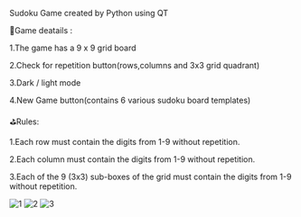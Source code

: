 Sudoku Game created by Python using QT

🧩Game deatails :

1.The game has a 9 x 9 grid board

2.Check for repetition button(rows,columns and 3x3 grid quadrant)

3.Dark / light mode

4.New Game button(contains 6 various sudoku board templates)


⛳️Rules:

1.Each row must contain the digits from 1-9 without repetition.

2.Each column must contain the digits from 1-9 without repetition.

3.Each of the 9 (3x3) sub-boxes of the grid must contain the digits from 1-9 without repetition.

![1](https://user-images.githubusercontent.com/88210093/137591019-1893eb5a-f975-408d-9a0e-f2f5391678b8.png)
![2](https://user-images.githubusercontent.com/88210093/137591022-d319bb2f-89ba-46fe-94e7-ff57a9c07725.png)
![3](https://user-images.githubusercontent.com/88210093/137591025-98fd331b-fbfb-4ce1-a76c-fb4082d687c5.png)
